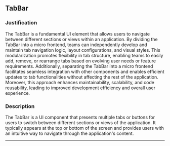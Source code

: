 ## TabBar

### Justification
The TabBar is a fundamental UI element that allows users to navigate between different sections or views within an application. By dividing the TabBar into a micro frontend, teams can independently develop and maintain tab navigation logic, layout configurations, and visual styles. This modularization promotes flexibility in tab structure, enabling teams to easily add, remove, or rearrange tabs based on evolving user needs or feature requirements. Additionally, separating the TabBar into a micro frontend facilitates seamless integration with other components and enables efficient updates to tab functionalities without affecting the rest of the application. Moreover, this approach enhances maintainability, scalability, and code reusability, leading to improved development efficiency and overall user experience.

### Description
The TabBar is a UI component that presents multiple tabs or buttons for users to switch between different sections or views of the application. It typically appears at the top or bottom of the screen and provides users with an intuitive way to navigate through the application's content.

---

